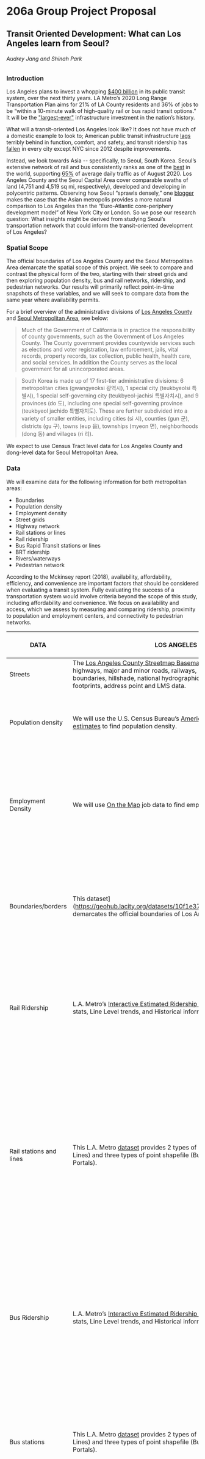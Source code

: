 # 206a Group Project Proposal 
## Transit Oriented Development: What can Los Angeles learn from Seoul? 
###### Audrey Jang and Shinah Park 

### Introduction 
Los Angeles plans to invest a whopping [$400 billion](https://www.google.com/url?q=https://www.itsinternational.com/its9/news/la-approves-400bn-30-year-transport-plan&sa=D&ust=1611101708988000&usg=AOvVaw3CBMGMMdDWrwvPh7dS4IuI) in its public transit system, over the next thirty years. LA Metro’s 2020 Long Range Transportation Plan aims for 21% of LA County residents and 36% of jobs to be “within a 10-minute walk of high-quality rail or bus rapid transit options.” It will be the ["largest-ever"](https://www.gsd.harvard.edu/2019/08/facing-the-nations-largest-ever-infrastructure-investment-gsd-students-ask-who-stands-to-benefit-from-a-less-car-centric-la/) infrastructure investment in the nation’s history.

What will a transit-oriented Los Angeles look like? It does not have much of a domestic example to look to; American public transit infrastructure [lags](https://www.vice.com/en/article/884kvk/why-the-us-sucks-at-building-public-transit) terribly behind in function, comfort, and safety, and transit ridership has [fallen](https://www.vox.com/the-goods/2018/9/26/17903146/mass-transit-public-transit-rail-subway-bus-car) in every city except NYC since 2012 despite improvements.

Instead, we look towards Asia -- specifically, to Seoul, South Korea. Seoul’s extensive network of rail and bus consistently ranks as one of the [best](https://www.scmp.com/lifestyle/travel-leisure/article/3075591/asia-has-top-three-mass-transit-systems-world-and-thats) in the world, supporting [65%](https://blogs.iadb.org/transporte/en/how-south-korea-is-managing-public-transportation-under-covid-19/) of average daily traffic as of August 2020. Los Angeles County and the Seoul Capital Area cover comparable swaths of land (4,751 and 4,519 sq mi, respectively), developed and developing in polycentric patterns. Observing how Seoul “sprawls densely,” one [blogger](https://entrepot.blog/2020/05/08/how-should-la-urbanize-look-to-seoul/) makes the case that the Asian metropolis provides a more natural comparison to Los Angeles than the “Euro-Atlantic core-periphery development model” of New York City or London. So we pose our research question: What insights might be derived from studying Seoul’s transportation network that could inform the transit-oriented development of Los Angeles?  

### Spatial Scope
The official boundaries of Los Angeles County and the Seoul Metropolitan Area demarcate the spatial scope of this project. We seek to compare and contrast the physical form of the two, starting with their street grids and then exploring population density, bus and rail networks, ridership, and pedestrian networks. Our results will primarily reflect point-in-time snapshots of these variables, and we will seek to compare data from the same year where availability permits. 

For a brief overview of the administrative divisions of [Los Angeles County](https://en.wikipedia.org/wiki/Government_of_Los_Angeles_County) and [Seoul Metropolitan Area](https://en.wikipedia.org/wiki/Administrative_divisions_of_South_Korea), see below: 
 
> Much of the Government of California is in practice the responsibility of county governments, such as the Government of Los Angeles County. The County government provides countywide services such as elections and voter registration, law enforcement, jails, vital records, property records, tax collection, public health, health care, and social services. In addition the County serves as the local government for all unincorporated areas.
 
> South Korea is made up of 17 first-tier administrative divisions: 6 metropolitan cities (gwangyeoksi 광역시), 1 special city (teukbyeolsi 특별시), 1 special self-governing city (teukbyeol-jachisi 특별자치시), and 9 provinces (do 도), including one special self-governing province (teukbyeol jachido 특별자치도). These are further subdivided into a variety of smaller entities, including cities (si 시), counties (gun 군), districts (gu 구), towns (eup 읍), townships (myeon 면), neighborhoods (dong 동) and villages (ri 리).

We expect to use Census Tract level data for Los Angeles County and dong-level data for Seoul Metropolitan Area. 

### Data 
We will examine data for the following information for both metropolitan areas: 
* Boundaries 
* Population density
* Employment density 
* Street grids 
* Highway network 
* Rail stations or lines 
* Rail ridership
* Bus Rapid Transit stations or lines 
* BRT ridership 
* Rivers/waterways
* Pedestrian network

According to the Mckinsey report (2018), availability, affordability, efficiency, and convenience are important factors that should be considered when evaluating a transit system. Fully evaluating the success of a transportation system would involve criteria beyond the scope of this study, including affordability and convenience. We focus on availability and access, which we assess by measuring and comparing ridership, proximity to population and employment centers, and connectivity to pedestrian networks.   

| DATA                                  | LOS ANGELES COUNTY                                                                                                                                                                                                                                                                                                                                                                                                                                                                                                                                                                                                                                                                                                                                                                                                                                                                                                                                                                                                                                                         | SEOUL METROPOLITAN AREA                                                                                                                                                                                                                                                                                                                                                                                                                                                                                                                                                                                          |
|---------------------------------------|----------------------------------------------------------------------------------------------------------------------------------------------------------------------------------------------------------------------------------------------------------------------------------------------------------------------------------------------------------------------------------------------------------------------------------------------------------------------------------------------------------------------------------------------------------------------------------------------------------------------------------------------------------------------------------------------------------------------------------------------------------------------------------------------------------------------------------------------------------------------------------------------------------------------------------------------------------------------------------------------------------------------------------------------------------------------------|------------------------------------------------------------------------------------------------------------------------------------------------------------------------------------------------------------------------------------------------------------------------------------------------------------------------------------------------------------------------------------------------------------------------------------------------------------------------------------------------------------------------------------------------------------------------------------------------------------------|
| Streets                               | The [Los Angeles County Streetmap Basemap](https://egis-lacounty.hub.arcgis.com/datasets/la-county-streets) dataset includes freeways, highways, major and minor roads, railways, Metro lines, Metro stations, city boundaries, hillshade, national hydrographic data and land types, building footprints, address point and LMS data.                                                                                                                                                                                                                                                                                                                                                                                                                                                                                                                                                                                                                                                                                                                                     |                                                                                                                                                                                                                                                                                                                                                                                                                                                                                                                                                                                                                  |
| Population density                    | We will use the U.S. Census Bureau’s [American Community Survey 5-year estimates](https://data.census.gov/cedsci/table?q=population%20&tid=ACSDP5Y2019.DP05&hidePreview=false) to find population density.                                                                                                                                                                                                                                                                                                                                                                                                                                                                                                                                                                                                                                                                                                                                                                                                                                                                 | This [Population data](https://data.seoul.go.kr/dataList/10043/S/2/datasetView.do) shows the number of people employed in each ‘dong’ scale jurisdiction.                                                                                                                                                                                                                                                                                                                                                                                                                                                        |
| Employment Density                    | We will use [On the Map](https://onthemap.ces.census.gov/  ) job data to find employment density.                                                                                                                                                                                                                                                                                                                                                                                                                                                                                                                                                                                                                                                                                                                                                                                                                                                                                                                                                                          | This [Employment data](https://data.seoul.go.kr/dataList/10598/S/2/datasetView.do)shows the number of people employed in each ‘dong’ scale jurisdiction.  The data has been visualized by government [here](https://sgis.kostat.go.kr/view/map/interactiveMap/companyView#).                                                                                                                                                                                                                                                                                                                                     |
| Boundaries/borders                    | This dataset](https://geohub.lacity.org/datasets/10f1e37c065347e693cf4e8ee753c09b_15) demarcates the official boundaries of Los Angeles County.                                                                                                                                                                                                                                                                                                                                                                                                                                                                                                                                                                                                                                                                                                                                                                                                                                                                                                                            |  This [dataset](http://www.gisdeveloper.co.kr/?p=2332) shows the official boundaries of the entire South Korea. We can export the areas that we need. This [dataset](http://data.nsdi.go.kr/dataset/15145) shows the official boundaries of each city unit.                                                                                                                                                                                                                                                                                                                                                      |
| Rail Ridership                        | L.A. Metro’s [Interactive Estimated Ridership Stats](https://www.metro.net/news/ridership-statistics/)  includes Monthly Ridership stats, Line Level trends, and Historical information.                                                                                                                                                                                                                                                                                                                                                                                                                                                                                                                                                                                                                                                                                                                                                                                                                                                                                   | This is [data](https://data.seoul.go.kr/dataList/OA-12914/S/1/datasetView.do) provided by a credit card company that shows daily ridership by station. (In Korea, most people pay fares by tagging their credit cards when entering platforms.)                                                                                                                                                                                                                                                                                                                                                                  |
| Rail stations and lines               | This L.A. Metro [dataset](https://developer.metro.net/docs/gis-data/overview/ ) provides 2 types of line shapefile (Bus Lines and Rail Lines) and three types of point shapefile (Bus Stops, Rail Stations and Rail Portals).                                                                                                                                                                                                                                                                                                                                                                                                                                                                                                                                                                                                                                                                                                                                                                                                                                              | This [data](https://blog.naver.com/leonheart85/221104045977) is a point shapefile of subway stations. (The attribute table does not include any explanations about the name or code of the stops other than coordinates so working to find other data that can be utilized more easily.) (I need to stop by the center to submit a carry-out application to access this [data](https://bigdata.seoul.go.kr/data/selectSampleData.do?r_id=P213&sample_data_seq=277&tab_type=A&sch_cate=40&file_id=&sch_text=&sch_order=U&currentPage=1)  but the center is closed due to Covid. It is unlikely to use this data.) |
| Bus Ridership                         | L.A. Metro’s [Interactive Estimated Ridership Stats](https://www.metro.net/news/ridership-statistics/) includes Monthly Ridership stats, Line Level trends, and Historical information.                                                                                                                                                                                                                                                                                                                                                                                                                                                                                                                                                                                                                                                                                                                                                                                                                                                                                    | This is [data](https://data.seoul.go.kr/dataList/OA-12913/S/1/datasetView.do) provided by a credit card company that shows daily ridership stats. (In Korea, most people pay fares by tagging their credit cards when riding on buses.)  (A [graph](https://www.statista.com/statistics/824814/south-korea-bus-passenger-number/) that shows that bus ridership is declining in Seoul, surprisingly..)                                                                                                                                                                                                           |
| Bus stations                          | This L.A. Metro [dataset](https://developer.metro.net/docs/gis-data/overview/ ) provides 2 types of line shapefile (Bus Lines and Rail Lines) and three types of point shapefile (Bus Stops, Rail Stations and Rail Portals).                                                                                                                                                                                                                                                                                                                                                                                                                                                                                                                                                                                                                                                                                                                                                                                                                                              | This [data](https://blog.naver.com/leonheart85/221109394234) is a point shapefile of bus stops. (The attribute table does not include any explanations about the name or code of the stops other than coordinates so working to find other data that can be utilized more easily.)                                                                                                                                                                                                                                                                                                                               |
| Bikeway                               | [This dataset](https://dpw.lacounty.gov/pdd/bike/map.cfm) demarcates bikeways (planned or existing) within the County of Los Angeles, along with their classification.                                                                                                                                                                                                                                                                                                                                                                                                                                                                                                                                                                                                                                                                                                                                                                                                                                                                                                     | This [data](https://data.seoul.go.kr/dataList/276/S/2/datasetView.do# ) is a table that has basic stats about bikeways.                                                                                                                                                                                                                                                                                                                                                                                                                                                                                          |
| River                                 | [This dataset](https://geohub.lacity.org/datasets/22ff59aa04284bffac727d7d2b994262_12)  includes the river, river banks and trails along the path of the Los Angeles River.                                                                                                                                                                                                                                                                                                                                                                                                                                                                                                                                                                                                                                                                                                                                                                                                                                                                                                | This [dataset](http://data.nsdi.go.kr/dataset/12845) shows the riverfront area. And [this](https://data.seoul.go.kr/dataList/OA-1321/S/1/datasetView.do) shows the green area in the city.                                                                                                                                                                                                                                                                                                                                                                                                                       |
| Pedestrian/Active Transport Networks  | The [LA City Bike+Ped Count](https://la-bike.org/our-work/bike-ped-count/) is the largest source of data on the numbers of people that walk and bike on Los Angeles streets. Partnering with LADOT, this organization [in 2019](https://www.arcgis.com/home/item.html?id=9a4f141cfec34635a1459d8ed58681a7) collected demonstrates year-over-year increases in the numbers of people biking and walking, particularly where the city has installed new and improved infrastructure, and helps make the case for further investment in our communities.     [LA County Walk Score](https://data.lacounty.gov/Sustainability/Walk-Score-2019-/nnyu-hjy4)  is a service that grades the “walkability” of select geographies. Their methodology is proprietary, and historical information is only available with a subscription. Data includes individual Walk Score for each available city and unincorporated community within LA County. Average walk score for each city and neighborhood was created – from most walkable to least (highest score to lowest score).       |                                                                                                                                                                                                                                                                                                                                                                                                                                                                                                                                                                                                                  |


### Methodology 
According to the Mckinsey report (2018), availability, affordability, efficiency, and convenience are important factors that should be considered when evaluating a transit system. Fully evaluating the success of a transportation system would involve criteria beyond the scope of this study, including affordability and convenience. We focus on availability and access, which we assess by measuring and comparing ridership, proximity to population and employment centers, and connectivity to pedestrian networks.   

1. In this step, we define the boundaries of the analysis sites. We use shape files provided by public databases and OpenStreetMap to check the urban form of each metropolitan area. In order to understand the basic geospatial features of Seoul and L.A., we will generate two maps depicting their street grids using the OSMnx library.

2. In this step, we aim to compare the population and job density of Seoul and L.A. For each urban area, we will divide the total surface area into one-mile squares. We will join population and job location statistics to identify residential and employment hubs, examining how they are distributed within the metropolitan boundary. We will create 4 maps in this step, two for each metropolis, that shows the density and distribution of population and employment.

3. In this step, we analyze how people use the rail system by exploring rail ridership data. We will append ridership data and rail station shapefiles to visualize the ridership at each station. The results will be shown by the two railway station location maps that have different buffer size proportional to ridership at each station.

4. In this step, we will analyze how people use the bus rapid transit system by exploring bus ridership data. We will use the same method used for the rail ridership data to visualize the people’s behavior. Particularly, we aim to create a graph that shows the change in transit ridership of Seoul before and after the BRT construction.

5. In this step, we will map the highway network of LA, which has  been identified as potential candidates for expanding its bus rapid transit. A map showing the highway-level street will be produced in this stage. We may generate a highway map for Seoul as well.  

6. In this step, we assess the accessibility on foot for each rail station by overlaying the transit station map with the pedestrian network. Besides the street grid, we are interested in exploring proximity of transit nodes to special pedestrian networks, such as greenbelts along river tributaries. We will produce a half mile buffer from each rail station, to mark the ten-minute walk distance for planning transit-supportive density.  Two maps showing pedestrian networks will be produced in this step and a table of distance to the pedestrian network would be necessary to interpret the result.

7. Finally, we will interpret our data and maps, analyzing and comparing the physical form of transit infrastructure, as well as the spatial distribution of people, stations, and ridership in each urban area. 



### Insights 
What substantive insights could possibly be derived from comparing two cities on opposite sides of the globe, with such different political, historical, cultural, and geographic contexts? The polycentric regional development of Asian cities results from governance structures and economic forces distinct from those driving post-suburbanization of Los Angeles and other Euro-American cities. But we still stubbornly go forth, not least because the chosen case studies reflect our group’s desire to compare the two cities with which we are personally most familiar. 

Why is L.A. car-centric, and what is it about Seoul that allowed its transit-oriented development? Much ink has already spilled on explaining away why L.A. transit infrastructure falls so obviously behind Asian cities: car culture, high construction costs, lack of [political will](https://www.vox.com/the-goods/2018/9/26/17903146/mass-transit-public-transit-rail-subway-bus-car) to [sufficiently invest](https://usa.streetsblog.org/2020/01/08/too-little-too-late-a-decade-of-transit-investment-in-the-u-s/) in public transit. We do not expect to find magical solutions to these challenges in the urban form of Seoul. Implementation questions aside, we compare the physical forms of the two metropolitan areas, in hopes that identifying their similarities and dissimilarities may open new opportunities for intervention.  

